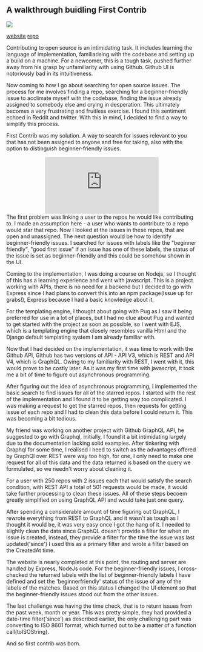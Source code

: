 ## A walkthrough buidling First Contrib


<img src="../images/first-contrib.png">

[website](https://firstcontrib.herokuapp.com/) [repo](https://github.com/krishnanunnir/opensource-first-contrib-search)  

Contributing to open source is an intimidating task. It includes learning the language of implementation, familiarising with the codebase and setting up a build on a machine. For a newcomer, this is a tough task, pushed further away from his grasp by unfamiliarity with using Github. Github UI is notoriously bad in its intuitiveness.

Now coming to how I go about searching for open source issues. The process for me involves finding a repo, searching for a beginner-friendly issue to acclimate myself with the codebase, finding the issue already assigned to somebody else and crying in desperation. This ultimately becomes a very frustrating and fruitless exercise. I found this sentiment echoed in Reddit and twitter. With this in mind, I decided to find a way to simplify this process. 

First Contrib was my solution. A way to search for issues relevant to you that has not been assigned to anyone and free for taking, also with the option to distinguish beginner-friendly issues.  
<center>
<iframe src="https://www.youtube.com/embed/fiS4sBCAyfg" frameborder="0" allow="accelerometer; autoplay; encrypted-media; gyroscope; picture-in-picture" allowfullscreen></iframe>
</center>
The first problem was linking a user to the repos he would like contributing to. I made an assumption here - a user who wants to contribute to a repo would star that repo. Now I looked at the issues in these repos, that are open and unassigned. The next question would be how to identify beginner-friendly issues. I searched for issues with labels like the "beginner friendly", "good first issue" if an issue has one of these labels, the status of the issue is set as beginner-friendly and this could be somehow shown in the UI.

Coming to the implementation, I was doing a course on Nodejs, so I thought of this has a learning experience and went with javascript. This is a project working with APIs, there is no need for a backend but I decided to go with Express since I had plans to convert this into an npm package(Issue up for grabs!), Express because I had a basic knowledge about it.   

For the templating engine, I thought about going with Pug as I saw it being preferred for use in a lot of places, but I had no clue about Pug and wanted to get started with the project as soon as possible, so I went with EJS, which is a templating engine that closely resembles vanilla Html and the Django default templating system I am already familiar with. 

Now that I had decided on the implementation, it was time to work with the Github API, Github has two versions of API - API V3, which is REST and API V4, which is GraphQL. Owing to my familiarity with REST, I went with it, this would prove to be costly later. As it was my first time with javascript, it took me a bit of time to figure out asynchronous programming.  

After figuring out the idea of asynchronous programming, I implemented the basic search to find issues for all of the starred repos. I started with the rest of the implementation and I found it to be getting way too complicated. I was making a request to get the starred repos, then requests for getting issue of each repo and I had to clean this data before I could return it. This was becoming a bit tedious.

My friend was working on another project with Github GraphQL API, he suggested to go with Graphql, initially, I found it a bit intimidating largely due to the documentation lacking solid examples. After tinkering with Graphql for some time, I realised I need to switch as the advantages offered by GraphQl over REST were way too high, for one, I only need to make one request for all of this data and the data returned is based on the query we formulated, so we needn't worry about cleaning it.

For a user with 250 repos with 2 issues each that would satisfy the search condition, with REST API a total of 501 requests would be made, it would take further processing to clean these issues. All of these steps becoem greatly simplified on using GraphQL API and would take just one query.

After spending a considerable amount of time figuring out GraphQL, I rewrote everything from REST to GraphQL and it wasn't as tough as I thought it would be, it was very easy once I got the hang of it. I needed to slightly clean the data since GraphQL doesn't provide a filter for when an issue is created, instead, they provide a filter for the time the issue was last updated('since') I used this as a primary filter and wrote a filter based on the CreatedAt time.

The website is nearly completed at this point, the routing and server are handled by Express, NodeJs code. For the beginner-friendly issues, I cross-checked the returned labels with the list of beginner-friendly labels I have defined and set the 'beginnerfriendly' status of the issue of any of the labels of the matches. Based on this status I changed the UI element so that the beginner-friendly issues stood out from the other issues.

The last challenge was having the time check, that is to return issues from the past week, month or year. This was pretty simple, they had provided a date-time filter('since') as described earlier, the only challenging part was converting to ISO 8601 format, which turned out to be a matter of a function call(toISOString). 

And so first contrib was born.

